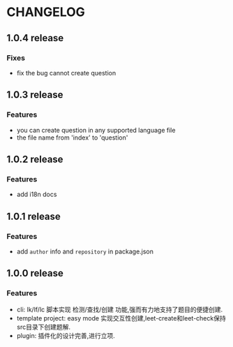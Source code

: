 # CHANGELOG
## 1.0.4 release
### Fixes
- fix the bug cannot create question
## 1.0.3 release
### Features
- you can create question in any supported language file
- the file name from 'index' to 'question'

## 1.0.2 release
### Features
- add i18n docs

## 1.0.1 release
### Features
- add `author` info and `repository` in package.json

## 1.0.0 release
### Features
- cli: lk/lf/lc 脚本实现 检测/查找/创建 功能,强而有力地支持了题目的便捷创建.
- template project: easy mode 实现交互性创建,leet-create和leet-check保持src目录下创建题解.
- plugin: 插件化的设计完善,进行立项.



